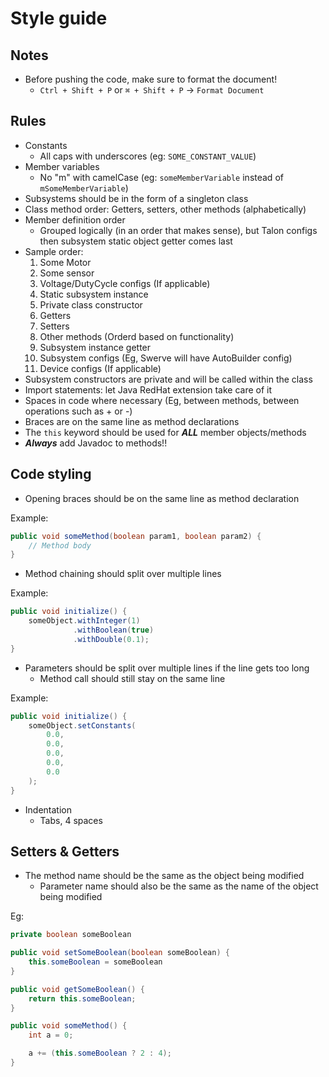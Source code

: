 # Style guide

## Notes

- Before pushing the code, make sure to format the document!
    - `Ctrl + Shift + P` or `⌘ + Shift + P` → `Format Document`

## Rules

- Constants
    - All caps with underscores (eg: `SOME_CONSTANT_VALUE`)
- Member variables
    - No "m" with camelCase (eg: `someMemberVariable` instead of `mSomeMemberVariable`)
- Subsystems should be in the form of a singleton class
- Class method order: Getters, setters, other methods (alphabetically)
- Member definition order
    - Grouped logically (in an order that makes sense), but Talon configs then subsystem static object getter comes last
- Sample order:
    1. Some Motor
    2. Some sensor
    3. Voltage/DutyCycle configs (If applicable)
    4. Static subsystem instance
    5. Private class constructor
    6. Getters
    7. Setters
    8. Other methods (Orderd based on functionality)
    9. Subsystem instance getter
    10. Subsystem configs (Eg, Swerve will have AutoBuilder config)
    11. Device configs (If applicable)
- Subsystem constructors are private and will be called within the class
- Import statements: let Java RedHat extension take care of it
- Spaces in code where necessary (Eg, between methods, between operations such as + or -)
- Braces are on the same line as method declarations
- The `this` keyword should be used for ***ALL*** member objects/methods
- ***Always*** add Javadoc to methods!!

## Code styling

- Opening braces should be on the same line as method declaration

Example:

```java
public void someMethod(boolean param1, boolean param2) {
    // Method body
}
```

- Method chaining should split over multiple lines

Example:

```java
public void initialize() {
    someObject.withInteger(1)
              .withBoolean(true)
              .withDouble(0.1);
}
```

- Parameters should be split over multiple lines if the line gets too long
    - Method call should still stay on the same line

Example:

```java
public void initialize() {
    someObject.setConstants(
        0.0,
        0.0,
        0.0,
        0.0,
        0.0
    );
}
```

- Indentation
    - Tabs, 4 spaces


## Setters & Getters

- The method name should be the same as the object being modified
    - Parameter name should also be the same as the name of the object being modified

Eg:

```java
private boolean someBoolean

public void setSomeBoolean(boolean someBoolean) {
    this.someBoolean = someBoolean
}

public void getSomeBoolean() {
    return this.someBoolean;
}

public void someMethod() {
    int a = 0;

    a += (this.someBoolean ? 2 : 4);
}
```